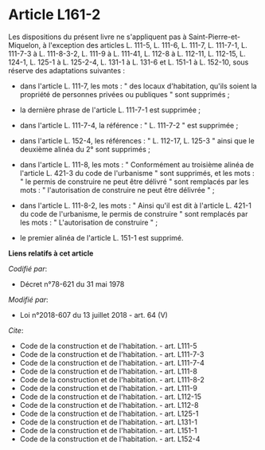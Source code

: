 # Article L161-2

Les dispositions du présent livre ne s'appliquent pas à Saint-Pierre-et-Miquelon, à l'exception des articles L. 111-5, L.
111-6, L. 111-7, L. 111-7-1, L. 111-7-3 à L. 111-8-3-2, L. 111-9 à L. 111-41, L. 112-8 à L. 112-11, L. 112-15, L. 124-1, L.
125-1 à L. 125-2-4, L. 131-1 à L. 131-6 et L. 151-1 à L. 152-10, sous réserve des adaptations suivantes :

- dans l'article L. 111-7, les mots : " des locaux d'habitation, qu'ils soient la propriété de personnes privées ou publiques
" sont supprimés ;

- la dernière phrase de l'article L. 111-7-1 est supprimée ;

- dans l'article L. 111-7-4, la référence : " L. 111-7-2 " est supprimée ;

- dans l'article L. 152-4, les références : " L. 112-17, L. 125-3 " ainsi que le deuxième alinéa du 2° sont supprimés ;

- dans l'article L. 111-8, les mots : " Conformément au troisième alinéa de l'article L. 421-3 du code de l'urbanisme " sont
supprimés, et les mots : " le permis de construire ne peut être délivré " sont remplacés par les mots : " l'autorisation de
construire ne peut être délivrée " ;

- dans l'article L. 111-8-2, les mots : " Ainsi qu'il est dit à l'article L. 421-1 du code de l'urbanisme, le permis de
construire " sont remplacés par les mots : " L'autorisation de construire " ;

- le premier alinéa de l'article L. 151-1 est supprimé.

**Liens relatifs à cet article**

_Codifié par_:

  - Décret n°78-621 du 31 mai 1978

_Modifié par_:

  - Loi n°2018-607 du 13 juillet 2018 - art. 64 (V)

_Cite_:

  - Code de la construction et de l'habitation. - art. L111-5
  - Code de la construction et de l'habitation. - art. L111-7-3
  - Code de la construction et de l'habitation. - art. L111-7-4
  - Code de la construction et de l'habitation. - art. L111-8
  - Code de la construction et de l'habitation. - art. L111-8-2
  - Code de la construction et de l'habitation. - art. L111-9
  - Code de la construction et de l'habitation. - art. L112-15
  - Code de la construction et de l'habitation. - art. L112-8
  - Code de la construction et de l'habitation. - art. L125-1
  - Code de la construction et de l'habitation. - art. L131-1
  - Code de la construction et de l'habitation. - art. L151-1
  - Code de la construction et de l'habitation. - art. L152-4
